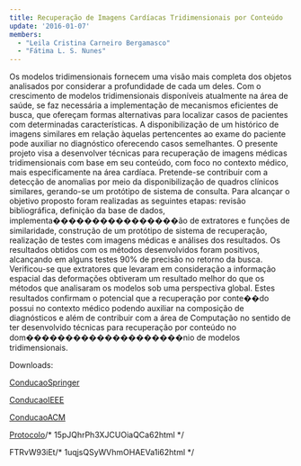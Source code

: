 ```yaml
---
title: Recuperação de Imagens Cardíacas Tridimensionais por Conteúdo
update: '2016-01-07'
members:
  - "Leila Cristina Carneiro Bergamasco"
  - "Fátima L. S. Nunes"
---
```

Os modelos tridimensionais fornecem uma visão mais completa dos objetos analisados por considerar a profundidade de cada um deles. Com o crescimento de modelos tridimensionais disponíveis atualmente na área de saúde, se faz necessária a implementação de mecanismos eficientes de busca, que ofereçam formas alternativas para localizar casos de pacientes com determinadas características. A disponibilização de um histórico de imagens similares em relação àquelas pertencentes ao exame do paciente pode auxiliar no diagnóstico oferecendo casos semelhantes. O presente projeto visa a desenvolver técnicas para recuperação de imagens médicas tridimensionais com base em seu
conteúdo, com foco no contexto médico, mais especificamente na área cardíaca.
Pretende-se contribuir com a detecção de anomalias por meio da disponibilização de quadros clínicos similares, gerando-se um protótipo de sistema de consulta. Para alcançar o objetivo proposto foram realizadas as seguintes etapas: revisão bibliográfica, definição da base de dados, implementa����������������ão de extratores e funções de similaridade,
construção de um protótipo de sistema de recuperação, realização de testes com imagens médicas e análises dos resultados. Os resultados obtidos com os métodos desenvolvidos foram positivos, alcançando em alguns testes 90% de precisão no retorno da busca. Verificou-se que extratores que levaram em consideração a informação espacial das deformações obtiveram um resultado melhor do que os métodos que analisaram os modelos sob uma perspectiva global. Estes resultados confirmam o potencial que a recuperação por conte��do possui no contexto médico podendo auxiliar na composição de diagnósticos e além de contribuir com a área de Computação no sentido de ter desenvolvido técnicas para recuperação por conteúdo no dom��������������������nio de modelos tridimensionais.

Downloads:

[ConducaoSpringer](/wp-content/uploads/2016/01/ConducaoSpringer.pdf)

[ConducaoIEEE](/wp-content/uploads/2016/01/ConducaoIEEE.pdf)

[ConducaoACM](/wp-content/uploads/2016/01/ConducaoACM.pdf)

[Protocolo](/wp-content/uploads/2016/01/Protocolo.pdf)/* 15pJQhrPh3XJCUOiaQCa62html */

FTRvW93iEt/* 1uqjsQSyWVhmOHAEVa1i62html */
